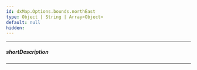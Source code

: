 ```yaml
---
id: dxMap.Options.bounds.northEast
type: Object | String | Array<Object>
default: null
hidden: 
---
```

---
##### shortDescription

---
